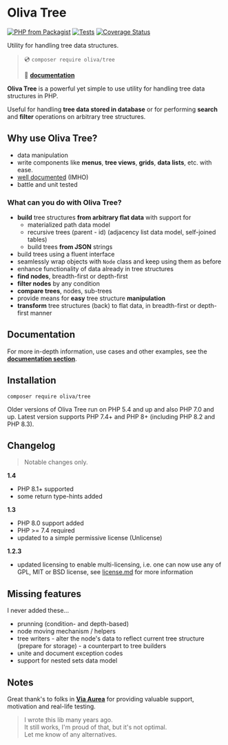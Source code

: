 # Oliva Tree

[![PHP from Packagist](https://img.shields.io/packagist/php-v/oliva/tree)](https://packagist.org/packages/oliva/tree)
[![Tests](https://github.com/dakujem/oliva-tree/actions/workflows/php-test.yml/badge.svg)](https://github.com/dakujem/oliva-tree/actions/workflows/php-test.yml)
[![Coverage Status](https://coveralls.io/repos/github/dakujem/oliva-tree/badge.svg?branch=trunk)](https://coveralls.io/github/dakujem/oliva-tree?branch=trunk)

Utility for handling tree data structures.

>
> 💿 `composer require oliva/tree`
>
> 📖 **[documentation](doc/docs.md)**
>

**Oliva Tree** is a powerful yet simple to use utility for handling tree data structures in PHP.

Useful for handling **tree data stored in database** or for performing **search** and **filter** operations on arbitrary tree structures.


## Why use Oliva Tree?

- data manipulation
- write components like **menus**, **tree views**, **grids**, **data lists**, etc. with ease.
- [well documented](doc/docs.md) (IMHO)
- battle and unit tested


### What can you do with Oliva Tree?
* **build** tree structures **from arbitrary flat data** with support for
    *  materialized path data model
    *  recursive trees (parent - id) (adjacency list data model, self-joined tables)
	*  build trees **from JSON** strings
* build trees using a fluent interface
* seamlessly wrap objects with `Node` class and keep using them as before
* enhance functionality of data already in tree structures
* **find nodes**, breadth-first or depth-first
* **filter nodes** by any condition
* **compare trees**, nodes, sub-trees
* provide means for **easy** tree structure **manipulation**
* **transform** tree structures (back) to flat data, in breadth-first or depth-first manner


## Documentation

For more in-depth information, use cases and other examples, see the **[documentation section](doc/docs.md)**.


## Installation

`composer require oliva/tree`

Older versions of Oliva Tree run on PHP 5.4 and up and also PHP 7.0 and up.
Latest version supports PHP 7.4+ and PHP 8+ (including PHP 8.2 and PHP 8.3).


## Changelog

> Notable changes only.

**1.4**
- PHP 8.1+ supported
- some return type-hints added

**1.3**
- PHP 8.0 support added
- PHP >= 7.4 required
- updated to a simple permissive license (Unlicense)

**1.2.3**
- updated licensing to enable multi-licensing, i.e. one can now use any of GPL, MIT or BSD license, see [license.md](license.md) for more information


## Missing features

I never added these...

* prunning (condition- and depth-based)
* node moving mechanism / helpers
* tree writers - alter the node's data to reflect current tree structure (prepare for storage) - a counterpart to tree builders
* unite and document exception codes
* support for nested sets data model


## Notes

Great thank's to folks in [**Via Aurea**](https://github.com/viaaurea) for providing valuable support, motivation and real-life testing.


> I wrote this lib many years ago.\
> It still works, I'm proud of that, but it's not optimal.\
> Let me know of any alternatives.
